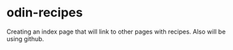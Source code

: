 # odin-recipes

Creating an index page that will link to other pages with recipes. Also will be using github. 